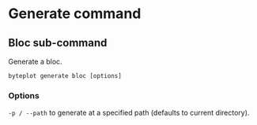 # Generate command

## Bloc sub-command

Generate a bloc.

`byteplot generate bloc [options]`

### Options

`-p / --path` to generate at a specified path (defaults to current directory).